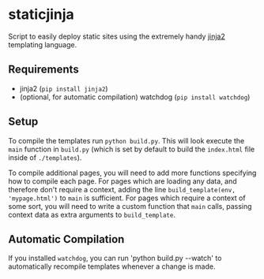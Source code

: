 staticjinja
===========

Script to easily deploy static sites using the extremely handy [jinja2](http://jinja.pocoo.org/docs/) templating language.

Requirements
------------

* jinja2 (`pip install jinja2`)
* (optional, for automatic compilation) watchdog (`pip install watchdog`)

Setup
-----

To compile the templates run `python build.py`. This will look execute the `main` function in `build.py` (which is set by default to build the `index.html` file inside of `./templates`).

To compile additional pages, you will need to add more functions specifying how to compile each page. For pages which are loading any data, and therefore don't require a context, adding the line `build_template(env, 'mypage.html')` to `main` is sufficient. For pages which require a context of some sort, you will need to write a custom function that `main` calls, passing context data as extra arguments to `build_template`.

Automatic Compilation
---------------------

If you installed `watchdog`, you can run 'python build.py --watch' to automatically recompile templates whenever a change is made.
